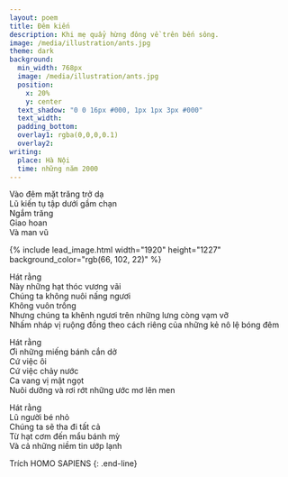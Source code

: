 ```yaml
---
layout: poem
title: Đêm kiến
description: Khi mẹ quẩy hừng đông về trên bến sông.
image: /media/illustration/ants.jpg
theme: dark
background:
  min_width: 768px
  image: /media/illustration/ants.jpg
  position:
    x: 20%
    y: center
  text_shadow: "0 0 16px #000, 1px 1px 3px #000"
  text_width: 
  padding_bottom: 
  overlay1: rgba(0,0,0,0.1)
  overlay2: 
writing:
  place: Hà Nội
  time: những năm 2000
---
```


Vào đêm mặt trăng trở dạ  
Lũ kiến tụ tập dưới gầm chạn  
Ngắm trăng  
Giao hoan  
Và man vũ

<!--more-->

{% include lead_image.html width="1920" height="1227" background_color="rgb(66, 102, 22)" %}

Hát rằng  
Này những hạt thóc vương vãi  
Chúng ta không nuôi nấng ngươi  
Không vuôn trồng  
Nhưng chúng ta khênh ngươi trên những lưng còng vạm vỡ  
Nhấm nháp vị ruộng đồng theo cách riêng của những kẻ nô lệ bóng đêm

Hát rằng  
Ơi những miếng bánh cắn dở  
Cứ việc ôi  
Cứ việc chảy nước  
Ca vang vị mật ngọt  
Nuôi dưỡng và rơi rớt những ước mơ lên men

Hát rằng  
Lũ người bé nhỏ  
Chúng ta sẽ tha đi tất cả  
Từ hạt cơm đến mẩu bánh mỳ  
Và cả những niềm tin ướp lạnh

Trích HOMO SAPIENS
{: .end-line}
